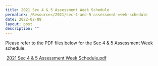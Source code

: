 ```yaml
---
title: 2021 Sec 4 & 5 Assessment Week Schedule
permalink: /Resources/2021/sec-4-and-5-assessment-week-schedule
date: 2022-02-08
layout: post
description: ""
---
```

Please refer to the PDF files below for the Sec 4 & 5 Assessment Week schedule.  
  
 [2021 Sec 4 & 5 Assessment Week Schedule.pdf](https://www-bpghs-moe-edu-sg-admin.cwp.sg/qql/slot/u148/BPGHS%202021/Announcements%20&%20Updates/2021%20Sec%2045%20Assessment%20Week%20Schedule.pdf)